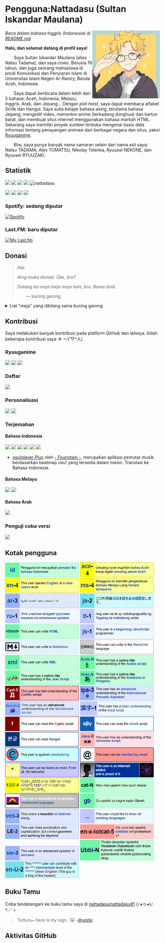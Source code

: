 # Pengguna:Nattadasu (Sultan Iskandar Maulana)
<img src="assets/readmeAssets/natsuTadamaGlasses.jpg" align="right" width="220">

*Baca dalam bahasa Inggris (Indonesia) di [README.md](README.md)*

**Halo, dan selamat datang di profil saya!**

  Saya Sultan Iskandar Maulana (alias Natsu Tadama), dan saya *cowo*. Berusia 19 tahun, dan juga seorang mahasiswa di prodi Komunikasi dan Penyiaran Islam di Universitas Islam Negeri Ar-Raniry, Banda Aceh, Indonesia.

  Saya dapat berbicara dalam lebih dari 5 bahasa: Aceh, Indonesia, Melayu, Inggris, Arab, dan Jepang... Dengan *plot twist*, saya dapat membaca alfabet Sirilik dan Hangul. Saya suka belajar bahasa asing, terutama bahasa Jepang; mengedit video, menonton anime (terkadang donghua) dan kartun barat, dan membuat situs internet menggunakan bahasa markah HTML. Sekarang saya memiliki proyek sumber terbuka mengenai basis data informasi tentang penayangan animasi dari berbagai negara dan situs, yakni [Ryuuganime](https://github.com/ryuuganime).

  Btw, saya punya banyak nama samaran selain dari nama asli saya; Natsu TADAMA, Alex TOMATSU, Nikolay Tolenka, Ryuusei NEKONE, dan Ryuusei RYUUZAKI.

## Statistik

[![](https://img.shields.io/badge/HTML-277%20commits-orange.svg)](https://sourcerer.io/nattadasu) [![](https://img.shields.io/badge/CSS-33%20commits-orange.svg)](https://sourcerer.io/nattadasu) [![](https://img.shields.io/badge/JavaScript-27%20commits-orange.svg)](https://sourcerer.io/nattadasu) [![](https://img.shields.io/badge/TypeScript-18%20commits-orange.svg)](https://sourcerer.io/nattadasu) <img src="https://komarev.com/ghpvc/?username=nattadasu" alt="nattadasu" />

![](https://githubstats.nattadeploy.my.id/api?username=nattadasu&show_icons=true) ![](https://githubstats.nattadeploy.my.id/api/top-langs/?username=nattadasu&layout=compact) ![](https://raw.githubusercontent.com/) [![](https://raw.githubusercontent.com/nattadasu/github-stats/master/generated/languages.svg)](https://github.com/jstrieb/github-stats)

### Spotify: sedang diputar
[![Spotify](https://spotify.nattadeploy.my.id/api/spotify)](https://open.spotify.com/user/nattadasu)

### Last&period;FM: baru diputar
[![My Last.fm](https://lastfm.nattadeploy.my.id/api?user=nattadasu)](https://www.last.fm/user/nattadasu)

## Donasi
> *Hai.*
>
> *Aing muka donasi. Oke, bro?*
>
> *Datang ka meja meja meja lami, bro. Bawa duid.*
>
>  — kucing garong

<details><summary>Liat "meja" yang dibilang sama kucing garong</summary>
<table>
<tbody>
<tr>
<td>DANA</td>
<td>085155315151</td>
</tr>
<tr>
<td>DOKU</td>
<td>1674820339</td>
</tr>
<tr>
<td>GO-PAY</td>
<td>085155315151</td>
</tr>
<tr>
<td>i.saku/Indomaret</td>
<td>085155315151</td>
</tr>
<tr>
<td>LinkAja</td>
<td>085155315151</td>
</tr>
<tr>
<td>OVO</td>
<td>085155315151</td>
</tr>
<tr>
<td>Sakuku</td>
<td>085155315151</td>
</tr>
<tr>
<td>Triv</td>
<td>085155315151</td>
</tr>
<tr>
<td>PayPal</td>
<td><a href="https://paypal.me/nattadasu">https://paypal.me/nattadasu</a></td>
</tr>
<tr>
<td>Yandex.Money</td>
<td><a href="https://money.yandex.ru/to/4100115392446184">https://money.yandex.ru/to/4100115392446184</a></td>
</tr>
<tr>
<td>Ko-Fi</td>
<td><a href="https://ko-fi.com/nattadasu">https://ko-fi.com/nattadasu</a></td>
</tr>
<tr>
<td>LiberePay</td>
<td><a href="https://liberapay.com/nattadasu">https://liberapay.com/nattadasu</a></td>
</tr>
<tr>
<td>Trakteer</td>
<td><a href="https://trakteer.id/nattadasu">https://trakteer.id/nattadasu</a></td>
</tr>
<tr>
<td>Bitcoin</td>
<td><code>33aBQqbMiuk53nKpZDC2dFBWKMwrbPNWcf</code></td>
</tr>
<tr>
<td>Ethereum</td>
<td><code>0x58d6f6c0b36ed033140801886d65a22899279110</code></td>
</tr>
<tr>
<td>Litecoin</td>
<td><code>MUGoxUc6PPUwMimNeM6RxPqb2uSPx9WgwS</code></td>
</tr>
<tr>
<td>Basic Auth. Token (BAT)</td>
<td><code>0x3E98817d5B4BB88C067b91Ae6Ebd6Bbf81d0D4BF</code></td>
</tr>
<tr>
<td>DASH</td>
<td><code>7a2WRBe3epDTadRKYpQtPjAdaW2HNMseqr</code></td>
</tr>
<tr>
<td>Ripple</td>
<td><code>rJc5d48m2pDdfurDaemUZT2J18RPcbtPGF</code> tag:<code>195482</code></td>
</tr>
</tbody>
</table>
</details>

## Kontribusi
Saya melakukan banyak kontribusi pada platform GitHub dan lainnya. Inilah beberapa kontribusi saya ☆ ～('▽^人)

### Ryuuganime
[![](https://githubstats.nattadeploy.my.id/api/pin/?username=ryuuganime&repo=Ryuuganime)](https://github.com/ryuuganime/Ryuuganime) [![](https://githubstats.nattadeploy.my.id/api/pin/?username=ryuuganime&repo=ryuuganime-db)](https://github.com/ryuuganime/ryuuganime-db) [![](https://githubstats.nattadeploy.my.id/api/pin/?username=ryuuganime&repo=animanga-wordlist)](https://github.com/ryuuganime/animanga-wordlist)

### Daftar
[![](https://githubstats.nattadeploy.my.id/api/pin/?username=otakulogy&repo=anime-streaming&show_owner=true)](https://github.com/otakulogy/anime-streaming)

### Personalisasi
[![](https://githubstats.nattadeploy.my.id/api/pin/?username=nattadasu&repo=mal-blockquote-template)](https://github.com/nattadasu/mal-blockquote-template) [![](https://githubstats.nattadeploy.my.id/api/pin/?username=PKief&repo=vscode-material-icon-theme&show_owner=true)](https://github.com/PKief/vscode-material-icon-theme)

### Terjemahan
#### Bahasa Indonesia
[![](https://githubstats.nattadeploy.my.id/api/pin/?username=MALSync&repo=MALSync&show_owner=true)](https://github.com/MALSync/MALSync) [![](https://githubstats.nattadeploy.my.id/api/pin/?username=NicoAiko&repo=mikazuki&show_owner=true)](https://github.com/NicoAiko/mikazuki) [![](https://githubstats.nattadeploy.my.id/api/pin/?username=hummingbird-me&repo=kitsu-web&show_owner=true)](https://github.com/hummingbird-me/hummingbird-client) [![](https://githubstats.nattadeploy.my.id/api/pin/?username=Zenrac&repo=Watora&show_owner=true)](https://github.com/Zenrac/Watora) [![](https://githubstats.nattadeploy.my.id/api/pin/?username=ContributorCovenant&repo=contributor_covenant&show_owner=true)](https://github.com/ContributorCovenant/contributor_covenant) [![](https://githubstats.nattadeploy.my.id/api/pin/?username=ytmdesktop&repo=ytmdesktop)](https://github.com/ytmdesktop/ytmdesktop)

-   [osu!player Plus](https://osu.ppy.sh/community/forums/topics/660418) oleh [- Founntain -](https://osu.ppy.sh/users/5105217), merupakan aplikasi pemutar musik berdasarkan beatmap osu! yang tersedia dalam mesin. Translasi ke Bahasa Indonesia.

#### Bahasa Melayu
[![](https://githubstats.nattadeploy.my.id/api/pin/?username=MALSync&repo=MALSync&show_owner=true)](https://github.com/MALSync/MALSync) [![](https://githubstats.nattadeploy.my.id/api/pin/?username=NicoAiko&repo=mikazuki&show_owner=true)](https://github.com/NicoAiko/mikazuki)

#### Bahasa Arab
[![](https://githubstats.nattadeploy.my.id/api/pin/?username=NicoAiko&repo=mikazuki&show_owner=true)](https://github.com/NicoAiko/mikazuki)

### Penguji coba versi 
[![](https://githubstats.nattadeploy.my.id/api/pin/?username=PreMiD&repo=Linux&show_owner=true)](https://github.com/PreMiD/Linux)

## Kotak pengguna 

![](assets/mal-profile-page/v3/assets/babel/languages/id-n.png) ![](assets/mal-profile-page/v3/assets/babel/languages/ace-4.png) ![](assets/mal-profile-page/v3/assets/babel/languages/en-4.png) ![](assets/mal-profile-page/v3/assets/babel/languages/ms-4.png) ![](assets/mal-profile-page/v3/assets/babel/languages/ar-3.png) ![](assets/mal-profile-page/v3/assets/babel/languages/ja-2.png) ![](assets/mal-profile-page/v3/assets/babel/languages/ru-1.png) ![](assets/mal-profile-page/v3/assets/babel/languages/tl-1.png) ![](assets/mal-profile-page/v3/assets/babel/programming/html.png) ![](assets/mal-profile-page/v3/assets/babel/programming/js-1.png) ![](assets/mal-profile-page/v3/assets/babel/programming/md.png) ![](assets/mal-profile-page/v3/assets/babel/programming/mediawiki.png) ![](assets/mal-profile-page/v3/assets/babel/programming/xml.png) ![](assets/mal-profile-page/v3/assets/babel/script/arab-N.png) ![](assets/mal-profile-page/v3/assets/babel/script/jawi-N.png) ![](assets/mal-profile-page/v3/assets/babel/script/kana-N.png) ![](assets/mal-profile-page/v3/assets/babel/script/Cyrl-5.png) ![](assets/mal-profile-page/v3/assets/babel/script/ipa-3.png) ![](assets/mal-profile-page/v3/assets/babel/script/sund-3.png) ![](assets/mal-profile-page/v3/assets/babel/script/kanji-1.png) ![](assets/mal-profile-page/v3/assets/babel/script/coptic.png) ![](assets/mal-profile-page/v3/assets/babel/script/greek.png) ![](assets/mal-profile-page/v3/assets/babel/script/han.png) ![](assets/mal-profile-page/v3/assets/babel/script/java-0.png) ![](assets/mal-profile-page/v3/assets/babel/cyberbullying.png) ![](assets/mal-profile-page/v3/assets/babel/email.png) ![](assets/mal-profile-page/v3/assets/babel/im.png) ![](assets/mal-profile-page/v3/assets/babel/netAddict.png) ![](assets/mal-profile-page/v3/assets/babel/languages/1337-4.png) ![](assets/mal-profile-page/v3/assets/babel/languages/cat-n.png) ![](assets/mal-profile-page/v3/assets/babel/languages/conLang.png) ![](assets/mal-profile-page/v3/assets/babel/languages/gibberish.png) ![](assets/mal-profile-page/v3/assets/babel/languages/internetSlang-3.png) ![](assets/mal-profile-page/v3/assets/babel/languages/language.png) ![](assets/mal-profile-page/v3/assets/babel/languages/lazyEnglish-3.png) ![](assets/mal-profile-page/v3/assets/babel/languages/lolcat-5.png) ![](assets/mal-profile-page/v3/assets/babel/languages/sarcasm.png) ![](assets/mal-profile-page/v3/assets/babel/languages/ubbi-n.png) ![](assets/mal-profile-page/v3/assets/babel/languages/urbanEnglish.png)

## Buku Tamu

Coba tandatangani ke buku tamu saya di [nattadasu/nattadasu#1](https://github.com/nattadasu/nattadasu/issues/1) (ﾉ◕ヮ◕)ﾉ\*:･ﾟ✧

<!--START:guestbook-->
> Tutturu~  here is my sign.. :smiley_cat: 
> -[@yezki](https://github.com/yezki)
<!--END:guestbook-->

## Aktivitas GitHub
<!--START_SECTION:activity-->
<!--END_SECTION:activity-->